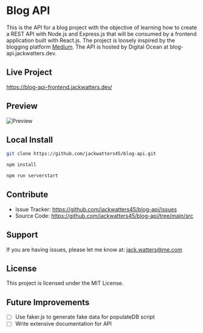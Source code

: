 # Blog API

This is the API for a blog project with the objective of learning how to create a REST API with Node.js and Express.js that will be consumed by a frontend application built with React.js. The project is loosely inspired by the blogging platform [Medium](https://medium.com/). The API is hosted by Digital Ocean at blog-api.jackwatters.dev.

## Live Project

<https://blog-api-frontend.jackwatters.dev/>

## Preview

![Preview](https://res.cloudinary.com/drheg5d7j/image/upload/v1704262356/blog-api-frontend.jackwatters.dev_write_lppdlt.webp)

## Local Install

```zsh
git clone https://github.com/jackwatters45/blog-api.git

npm install

npm run serverstart
```

## Contribute

- Issue Tracker: <https://github.com/jackwatters45/blog-api/issues>
- Source Code: <https://github.com/jackwatters45/blog-api/tree/main/src>

## Support

If you are having issues, please let me know at: <jack.watters@me.com>

## License

This project is licensed under the MIT License.

## Future Improvements

- [ ] Use faker.js to generate fake data for populateDB script
- [ ] Write extensive documentation for API
